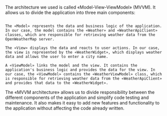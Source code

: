 The architecture we used is called «Model-View-ViewModel» (MVVM). It allows us to divide the application into three main components:

```

The «Model» represents the data and business logic of the application. In our case, the model contains the «Weather» and «WeatherApiClient» classes, which are responsible for retrieving weather data from the OpenWeatherMap server.

The «View» displays the data and reacts to user actions. In our case, the view is represented by the «WeatherWidget», which displays weather data and allows the user to enter a city name.

A «ViewModel» links the model and the view. It contains the application's business logic and provides the data for the view. In our case, the «ViewModel» contains the «WeatherViewModel» class, which is responsible for retrieving weather data from the «WeatherApiClient» and provides that data to the «WeatherWidget».

```

The «MVVM architecture» allows us to divide responsibility between the different components of the application and simplify code testing and maintenance. It also makes it easy to add new features and functionality to the application without affecting the code already written.
